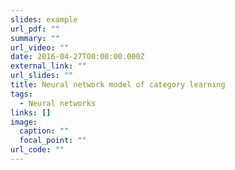 ```yaml
---
slides: example
url_pdf: ""
summary: ""
url_video: ""
date: 2016-04-27T00:00:00.000Z
external_link: ""
url_slides: ""
title: Neural network model of category learning
tags:
  - Neural networks
links: []
image:
  caption: ""
  focal_point: ""
url_code: ""
---
```

